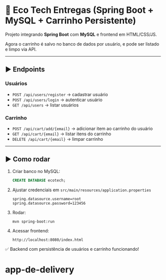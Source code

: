 # 🌱 Eco Tech Entregas (Spring Boot + MySQL + Carrinho Persistente)

Projeto integrando **Spring Boot** com **MySQL** e frontend em HTML/CSS/JS.

Agora o carrinho é salvo no banco de dados por usuário, e pode ser listado e limpo via API.

---

## ▶️ Endpoints

### Usuários
- `POST /api/users/register` → cadastrar usuário  
- `POST /api/users/login` → autenticar usuário  
- `GET /api/users` → listar usuários

### Carrinho
- `POST /api/cart/add/{email}` → adicionar item ao carrinho do usuário  
- `GET /api/cart/{email}` → listar itens do carrinho  
- `DELETE /api/cart/{email}` → limpar carrinho  

---

## ▶️ Como rodar

1. Criar banco no MySQL:
   ```sql
   CREATE DATABASE ecotech;
   ```

2. Ajustar credenciais em `src/main/resources/application.properties`  
   ```properties
   spring.datasource.username=root
   spring.datasource.password=123456
   ```

3. Rodar:
   ```bash
   mvn spring-boot:run
   ```

4. Acessar frontend:
   ```
   http://localhost:8080/index.html
   ```

✅ Backend com persistência de usuários e carrinho funcionando!
# app-de-delivery
